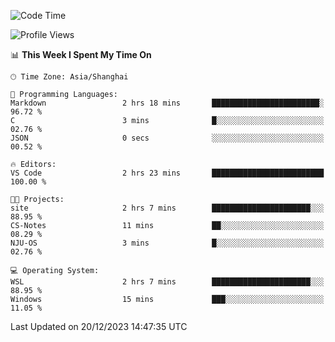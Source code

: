 <!--START_SECTION:waka-->
![Code Time](http://img.shields.io/badge/Code%20Time-1%2C432%20hrs%2049%20mins-blue)

![Profile Views](http://img.shields.io/badge/Profile%20Views-1-blue)

📊 **This Week I Spent My Time On** 

```text
🕑︎ Time Zone: Asia/Shanghai

💬 Programming Languages: 
Markdown                 2 hrs 18 mins       ████████████████████████░   96.72 % 
C                        3 mins              █░░░░░░░░░░░░░░░░░░░░░░░░   02.76 % 
JSON                     0 secs              ░░░░░░░░░░░░░░░░░░░░░░░░░   00.52 % 

🔥 Editors: 
VS Code                  2 hrs 23 mins       █████████████████████████   100.00 % 

🐱‍💻 Projects: 
site                     2 hrs 7 mins        ██████████████████████░░░   88.95 % 
CS-Notes                 11 mins             ██░░░░░░░░░░░░░░░░░░░░░░░   08.29 % 
NJU-OS                   3 mins              █░░░░░░░░░░░░░░░░░░░░░░░░   02.76 % 

💻 Operating System: 
WSL                      2 hrs 7 mins        ██████████████████████░░░   88.95 % 
Windows                  15 mins             ███░░░░░░░░░░░░░░░░░░░░░░   11.05 % 
```


 Last Updated on 20/12/2023 14:47:35 UTC
<!--END_SECTION:waka-->